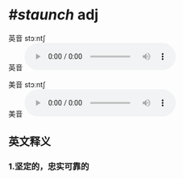 # ***\#staunch*** adj
英音 stɔːntʃ  
英音
<audio src="./media/staunch1_AAC.aac" controls="controls"></audio>

美音 stɔːntʃ  
美音
<audio src="./media/staunch2_AAC.aac" controls="controls"></audio>



  

英文释义
---
### 1.**坚定的，忠实可靠的**  


